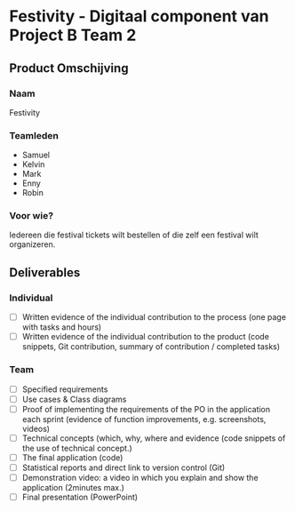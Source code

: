 # Festivity - Digitaal component van Project B Team 2

## Product Omschijving
### Naam
Festivity
### Teamleden
- Samuel
- Kelvin
- Mark
- Enny
- Robin
### Voor wie?
Iedereen die festival tickets wilt bestellen of die zelf een festival wilt organizeren.

## Deliverables
### Individual
- [ ] Written evidence of the individual contribution to the process (one page with tasks and hours)
- [ ] Written evidence of the individual contribution to the product (code snippets, Git contribution, summary of contribution / completed tasks)
### Team
- [ ] Specified requirements
- [ ] Use cases & Class diagrams
- [ ] Proof of implementing the requirements of the PO in the application each sprint (evidence of function improvements, e.g. screenshots, videos)
- [ ] Technical concepts (which, why, where and evidence (code  snippets of the use of technical concept.)
- [ ] The final application (code)
- [ ] Statistical reports and direct link to version control (Git)
- [ ] Demonstration video: a video in which you explain and show the application (2minutes max.)
- [ ] Final presentation (PowerPoint)
